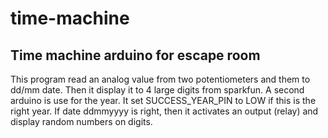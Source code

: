 # time-machine
## Time machine arduino for escape room

This program read an analog value from two potentiometers and them to dd/mm date.
Then it display it to 4 large digits from sparkfun.
A second arduino is use for the year. It set SUCCESS_YEAR_PIN to LOW if this is the right year.
If date ddmmyyyy is right, then it activates an output (relay) and display random numbers on digits.